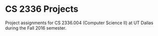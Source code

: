 # CS 2336 Projects
Project assignments for CS 2336.004 (Computer Science II) at UT Dallas during the Fall 2016 semester.
